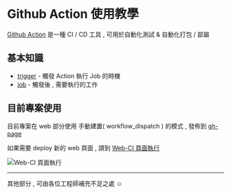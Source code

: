 # Github Action 使用教學

[Github Action](https://docs.github.com/cn/actions) 是一種 CI / CD 工具 , 可用於自動化測試 & 自動化打包 / 部屬

## 基本知識

- [trigger](https://docs.github.com/cn/actions/reference/events-that-trigger-workflows) - 觸發 Action 執行 Job 的時機
- [job](https://docs.github.com/cn/actions/learn-github-actions/migrating-from-gitlab-cicd-to-github-actions#jobs) - 觸發後 , 需要執行的工作

## 目前專案使用

目前專案在 web 部分使用 手動建置( workflow_dispatch ) 的模式 , 發佈到 [gh-page](https://andrew781026.github.io/D-D_read_book_meeting/) 

如果需要 deploy 新的 web 頁面 , 請到 [Web-CI 頁面執行](https://github.com/andrew781026/D-D_read_book_meeting/actions?query=workflow%3AWeb-CI) 

![Web-CI 頁面執行](https://i.imgur.com/iPG1Wdo.png)

---

其他部分 , 可由各位工程師補充不足之處 ☺